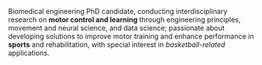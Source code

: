 Biomedical engineering PhD candidate, conducting interdisciplinary research on **motor control and learning** through engineering principles, movement and neural science, and data science; passionate about developing solutions to improve motor training and enhance performance in **sports** and rehabilitation, with special interest in *basketball-related* applications.

